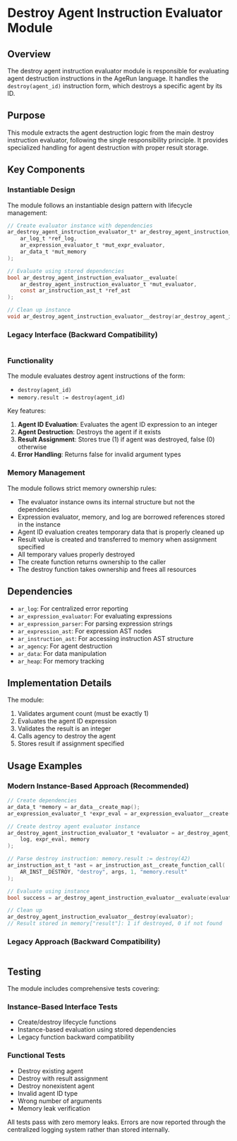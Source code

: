 # Destroy Agent Instruction Evaluator Module

## Overview

The destroy agent instruction evaluator module is responsible for evaluating agent destruction instructions in the AgeRun language. It handles the `destroy(agent_id)` instruction form, which destroys a specific agent by its ID.

## Purpose

This module extracts the agent destruction logic from the main destroy instruction evaluator, following the single responsibility principle. It provides specialized handling for agent destruction with proper result storage.

## Key Components

### Instantiable Design

The module follows an instantiable design pattern with lifecycle management:

```c
// Create evaluator instance with dependencies
ar_destroy_agent_instruction_evaluator_t* ar_destroy_agent_instruction_evaluator__create(
    ar_log_t *ref_log,
    ar_expression_evaluator_t *mut_expr_evaluator,
    ar_data_t *mut_memory
);

// Evaluate using stored dependencies
bool ar_destroy_agent_instruction_evaluator__evaluate(
    ar_destroy_agent_instruction_evaluator_t *mut_evaluator,
    const ar_instruction_ast_t *ref_ast
);

// Clean up instance
void ar_destroy_agent_instruction_evaluator__destroy(ar_destroy_agent_instruction_evaluator_t *own_evaluator);
```

### Legacy Interface (Backward Compatibility)

```c
```

### Functionality

The module evaluates destroy agent instructions of the form:
- `destroy(agent_id)`
- `memory.result := destroy(agent_id)`

Key features:
1. **Agent ID Evaluation**: Evaluates the agent ID expression to an integer
2. **Agent Destruction**: Destroys the agent if it exists
3. **Result Assignment**: Stores true (1) if agent was destroyed, false (0) otherwise
4. **Error Handling**: Returns false for invalid argument types

### Memory Management

The module follows strict memory ownership rules:
- The evaluator instance owns its internal structure but not the dependencies
- Expression evaluator, memory, and log are borrowed references stored in the instance
- Agent ID evaluation creates temporary data that is properly cleaned up
- Result value is created and transferred to memory when assignment specified
- All temporary values properly destroyed
- The create function returns ownership to the caller
- The destroy function takes ownership and frees all resources

## Dependencies

- `ar_log`: For centralized error reporting
- `ar_expression_evaluator`: For evaluating expressions
- `ar_expression_parser`: For parsing expression strings
- `ar_expression_ast`: For expression AST nodes
- `ar_instruction_ast`: For accessing instruction AST structure
- `ar_agency`: For agent destruction
- `ar_data`: For data manipulation
- `ar_heap`: For memory tracking

## Implementation Details

The module:
1. Validates argument count (must be exactly 1)
2. Evaluates the agent ID expression
3. Validates the result is an integer
4. Calls agency to destroy the agent
5. Stores result if assignment specified

## Usage Examples

### Modern Instance-Based Approach (Recommended)

```c
// Create dependencies
ar_data_t *memory = ar_data__create_map();
ar_expression_evaluator_t *expr_eval = ar_expression_evaluator__create(memory, NULL);

// Create destroy agent evaluator instance
ar_destroy_agent_instruction_evaluator_t *evaluator = ar_destroy_agent_instruction_evaluator__create(
    log, expr_eval, memory
);

// Parse destroy instruction: memory.result := destroy(42)
ar_instruction_ast_t *ast = ar_instruction_ast__create_function_call(
    AR_INST__DESTROY, "destroy", args, 1, "memory.result"
);

// Evaluate using instance
bool success = ar_destroy_agent_instruction_evaluator__evaluate(evaluator, ast);

// Clean up
ar_destroy_agent_instruction_evaluator__destroy(evaluator);
// Result stored in memory["result"]: 1 if destroyed, 0 if not found
```

### Legacy Approach (Backward Compatibility)

```c
```

## Testing

The module includes comprehensive tests covering:

### Instance-Based Interface Tests
- Create/destroy lifecycle functions
- Instance-based evaluation using stored dependencies
- Legacy function backward compatibility

### Functional Tests
- Destroy existing agent
- Destroy with result assignment
- Destroy nonexistent agent
- Invalid agent ID type
- Wrong number of arguments
- Memory leak verification

All tests pass with zero memory leaks. Errors are now reported through the centralized logging system rather than stored internally.